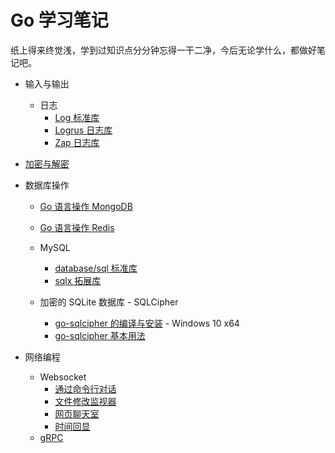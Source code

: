 # Go 学习笔记

纸上得来终觉浅，学到过知识点分分钟忘得一干二净，今后无论学什么，都做好笔记吧。

- 输入与输出
    - 日志
        - [Log 标准库](io/log/log.md)
        - [Logrus 日志库](io/log/logrus.md)
        - [Zap 日志库](io/log/zap.md)

- [加密与解密](encrypt/README.md)

- 数据库操作
    - [Go 语言操作 MongoDB](database/mongo/mongo.md)
    - [Go 语言操作 Redis](database/redis/redis.md)

    - MySQL
        - [database/sql 标准库](database/mysql/sql.md)
        - [sqlx 拓展库](database/mysql/sqlx.md)

    - 加密的 SQLite 数据库 - SQLCipher
        - [go-sqlcipher 的编译与安装](database/sqlite3/sqlcipher/install.md) - Windows 10 x64
        - [go-sqlcipher 基本用法](database/sqlite3/sqlcipher/usage.md)

- 网络编程
    - Websocket
        - [通过命令行对话](web/websocket/c2s/README.md)
        - [文件修改监视器](web/websocket/watch/README.md)
        - [网页聊天室](web/websocket/chatroom/README.md)
        - [时间回显](web/websocket/echo/README.md)
    - [gRPC](web/grpc/README.md)

